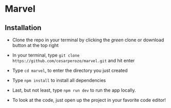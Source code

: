 # Marvel

## Installation

-   Clone the repo in your terminal by clicking the _green_ clone or download button at the top right
-   In your terminal, type `git clone https://github.com/cesarperozo/marvel.git` and hit enter
-   Type `cd marvel`, to enter the directory you just created
-   Type `npm install` to install all dependencies
-   Last, but not least, type `npm run dev` to run the app locally.

-   To look at the code, just open up the project in your favorite code editor!
